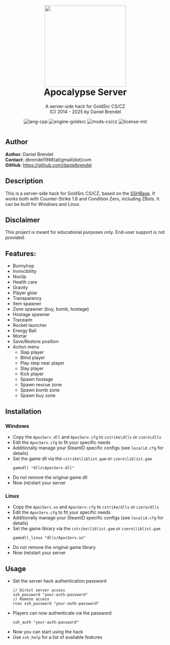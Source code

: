 <h1 align="center">
    <img src="public/img/logo.png" width="256"/><br/>
    Apocalypse Server
</h1>

<p align="center">
    A server-side hack for GoldSrc CS/CZ<br/>
    (C) 2014 - 2025 by Daniel Brendel
</p>

<p align="center">
    <img src="https://img.shields.io/badge/lang-cpp-green" alt="lang-cpp"/>
    <img src="https://img.shields.io/badge/engine-goldsrc-orange" alt="engine-goldsrc"/>
    <img src="https://img.shields.io/badge/mods-cs/cz-violet" alt="mods-cs/cz"/>
	<img src="https://img.shields.io/badge/license-MIT-blue" alt="license-mit"/>
</p>

<p align="center">
    <img src=""/>
</p>

## Author

__Author__: Daniel Brendel\
__Contact__: dbrendel1988(at)gmail(dot)com\
__GitHub__: https://github.com/danielbrendel

## Description
This is a server-side hack for GoldSrc CS/CZ, based on the <a href="https://github.com/danielbrendel/dnySSHBase">SSHBase</a>. It works both with Counter-Strike 1.6 and Condition Zero, including ZBots. It can be built for Windows and Linux. 

## Disclaimer

This project is meant for educational purposes only. End-user support is not provided.

## Features:
- Bunnyhop
- Invincibility
- Noclip
- Health care
- Gravity
- Player glow
- Transparency
- Item spawner
- Zone spawner (buy, bomb, hostage)
- Hostage spawner
- Traceaim
- Rocket launcher
- Energy Ball
- Mortar
- Save/Restore position
- Action menu
	- Slap player
	- Blind player
	- Play step near player
	- Slay player
	- Kick player
	- Spawn hostage
	- Spawn rescue zone
	- Spawn bomb zone
	- Spawn buy zone

## Installation

### Windows
- Copy the `ApocServ.dll` and `ApocServ.cfg` to `cstrike\dlls` or `czero\dlls`
- Edit the `ApocServ.cfg` to fit your specific needs
- Additionally manage your SteamID specific configs (see `localid.cfg` for details)
- Set the game dll via the `cstrike\liblist.gam` or `czero\liblist.gam`
	```
	gamedll "dlls\ApocServ.dll"
	```
- Do not remove the original game dll
- Now (re)start your server

### Linux
- Copy the `ApocServ.so` and `ApocServ.cfg` to `cstrike/dlls` or `czero/dlls`
- Edit the `ApocServ.cfg` to fit your specific needs
- Additionally manage your SteamID specific configs (see `localid.cfg` for details)
- Set the game library via the `cstrike\liblist.gam` or `czero\liblist.gam`
	```
	gamedll_linux "dlls/ApocServ.so"
	```
- Do not remove the original game library
- Now (re)start your server

## Usage

- Set the server hack authentication password
	```
	// Direct server access
	ssh_password "your-auth-password"
	// Remote access
	rcon ssh_password "your-auth-password"
	```
- Players can now authenticate via the password
	```
	ssh_auth "your-auth-password"
	```
- Now you can start using the hack
- Use `ssh_help` for a list of available features

